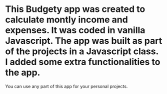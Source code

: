 # This Budgety app was created to calculate montly income and expenses. It was coded in vanilla Javascript. The app was built as part of the projects in a Javascript class. I added some extra functionalities to the app. 

You can use any part of this app for your personal projects. 
